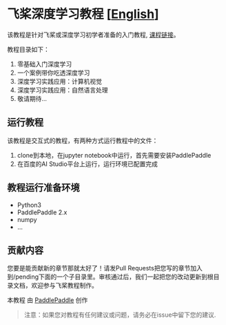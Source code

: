 # 飞桨深度学习教程 [[English](./README_en.md)]


该教程是针对飞桨或深度学习初学者准备的入门教程, [课程链接](https://aistudio.baidu.com/aistudio/education/group/info/888)。

教程目录如下：

1. 零基础入门深度学习
2. 一个案例带你吃透深度学习
3. 深度学习实践应用：计算机视觉
4. 深度学习实践应用：自然语言处理
4. 敬请期待...


## 运行教程

该教程是交互式的教程，有两种方式运行教程中的文件：
1. clone到本地，在jupyter notebook中运行，首先需要安装PaddlePaddle
2. 在百度的AI Studio平台上运行，运行环境已配置完成


## 教程运行准备环境
- Python3
- PaddlePaddle 2.x
- numpy
- ...


## 贡献内容

您要是能贡献新的章节那就太好了！请发Pull Requests把您写的章节加入到/pending下面的一个子目录里。审核通过后，我们一起把您的改动更新到根目录文档，欢迎参与飞桨教程制作。

本教程</span> 由 <a xmlns:cc="http://creativecommons.org/ns#" href="http://book.paddlepaddle.org" property="cc:attributionName" rel="cc:attributionURL">PaddlePaddle</a> 创作

> 注意：如果您对教程有任何建议或问题，请务必在issue中留下您的建议.
